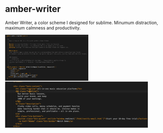 # amber-writer

Amber Writer, a color scheme I designed for sublime. Minumum distraction, maximum calmness and productivity. 

<img height="150" src="screen1.png">
<img height="150" src="screen2.png">

